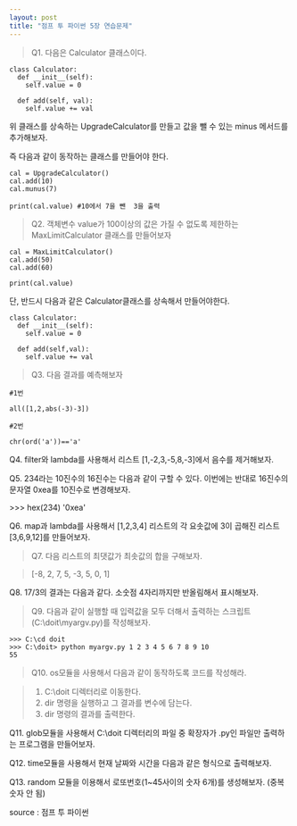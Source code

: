 ```yaml
---
layout: post
title: "점프 투 파이썬 5장 연습문제"
---
```




> Q1. 다음은 Calculator 클래스이다.

 

```
class Calculator:
  def __init__(self):
    self.value = 0

  def add(self, val):
    self.value += val
```

 

위 클래스를 상속하는 UpgradeCalculator를 만들고 값을 뺄 수 있는 minus 메서드를 추가해보자.

즉 다음과 같이 동작하는 클래스를 만들어야 한다.

 

```
cal = UpgradeCalculator()
cal.add(10)
cal.munus(7)

print(cal.value) #10에서 7을 뺀  3을 출력
```



> Q2. 객체변수 value가 100이상의 값은 가질 수 없도록 제한하는 MaxLimitCalculator 클래스를 만들어보자 

 

```
cal = MaxLimitCalculator()
cal.add(50)
cal.add(60)

print(cal.value)
```

 

단, 반드시 다음과 같은 Calculator클래스를 상속해서 만들어야한다.

 

```
class Calculator:
  def __init__(self):
    self.value = 0

  def add(self,val):
    self.value += val
```



> Q3. 다음 결과를 예측해보자

 

 

```
#1번

all([1,2,abs(-3)-3])

#2번

chr(ord('a'))=='a'
```



Q4. filter와 lambda를 사용해서 리스트 [1,-2,3,-5,8,-3]에서 음수를 제거해보자.



Q5. 234라는 10진수의 16진수는 다음과 같이 구할 수 있다.
이번에는 반대로 16진수의 문자열 0xea를 10진수로 변경해보자.

\>>> hex(234) '0xea'



Q6. map과 lambda를 사용해서 [1,2,3,4] 리스트의 각 요솟값에 3이 곱해진 리스트 [3,6,9,12]를 만들어보자.



> Q7. 다음 리스트의 최댓값가 최솟값의 합을 구해보자.

 

> [-8, 2, 7, 5, -3, 5, 0, 1]



Q8. 17/3의 결과는 다음과 같다. 소숫점 4자리까지만 반올림해서 표시해보자.



> Q9. 다음과 같이 실행할 때 입력값을 모두 더해서 출력하는 스크립트(C:\doit\myargv.py)를 작성해보자.

 

```
>>> C:\cd doit
>>> C:\doit> python myargv.py 1 2 3 4 5 6 7 8 9 10
55
```



> Q10. os모듈을 사용해서 다음과 같이 동작하도록 코드를 작성해라.

 

> 1. C:\doit 디렉터리로 이동한다.
> 2. dir 명령을 실행하고 그 결과를 변수에 담는다.
> 3. dir 명령의 결과를 출력한다.



Q11. glob모듈을 사용해서 C:\doit 디렉터리의 파일 중 확장자가 .py인 파일만 출력하는 프로그램을 만들어보자.



Q12. time모듈을 사용해서 현재 날짜와 시간을 다음과 같은 형식으로 출력해보자.



Q13. random 모듈을 이용해서 로또번호(1~45사이의 숫자 6개)를 생성해보자. (중복 숫자 안 됨)



source : 점프 투 파이썬
